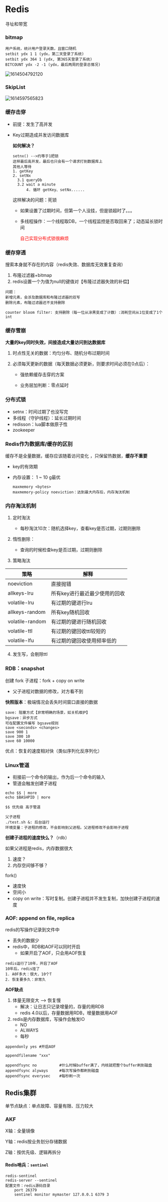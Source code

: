 # Redis

寻址和带宽



### bitmap

```shell
用户系统，统计用户登录天数，且窗口随机
setbit ydx 1 1 (ydx，第二天登录了系统)
setbit ydx 364 1 (ydx, 第365天登录了系统)
BITCOUNT ydx -2 -1 (ydx，最后两周的登录总情况)
```

![1614504792120](C:\Users\QC\AppData\Roaming\Typora\typora-user-images\1614504792120.png)

### SkipList

![1614597565823](C:\Users\QC\AppData\Roaming\Typora\typora-user-images\1614597565823.png)

### 缓存击穿

* 前提：发生了高并发

* Key过期造成并发访问数据库

  **如何解决？**

  ```
  setnx() -->约等于1把锁
  这样最后高并发，最后也只会有一个请求打到数据库上
  其他人等待
  1. getKey
  2. setNx
  	3.1 queryDb
  	3.2 wait a minute
      	4. 循环 getKey、setNx......
  ```

  这样解决的问题：死锁

  * 如果设置了过期时间，但第一个人没挂，但是锁超时了。。。

  * 多线程操作：一个线程取DB，一个线程监控是否取回来了；动态延长锁时间

    <font color=red>自己实现分布式锁很麻烦</font>

### 缓存穿透

搜索本身就不存在的内容（redis失效、数据库无效重复查询）

1. 布隆过滤器+bitmap
2. redis设置一个为值为null的键值对【布隆过滤器失效的补偿】

```
问题：
新增元素，会涉及数据库和布隆过滤器的双写
删除元素，布隆过滤器还不支持删除

counter bloom filter: 支持删除（每一位从涂黑变成了计数）:消耗空间从1位变成了1个int
```

### 缓存雪崩

**大量的key同时失效，间接造成大量访问到达数据库**

1. 时点性无关的数据：均匀分布、随机分布过期时间

2. 必须每天更新的数据（每天数据必须更新，则要求时间必须在0点后）：

   * 强依赖缓存击穿的方案

   * 业务层加判断：零点延时

     

### 分布式锁

* setnx：时间过期了也没写完
* 多线程（守护线程）：延长过期时间
* redisson：lua脚本做原子性
* zookeeper

### Redis作为数据库/缓存的区别 

缓存不是全量数据，缓存应该随着访问变化 ，只保留热数据，**缓存不重要**

* key的有效期

* 内存设置： 1 ~ 10 g最优

  ```
  maxmemory <bytes>
  maxmemory-policy noeviction：达到最大内存后，内存淘汰机制
  ```

### 内存淘汰机制

1. 定时淘汰
   * 每秒淘汰10次：随机选择key，查看key是否过期，过期则删除

2. 惰性删除：
   * 查询的时候检查key是否过期，过期则删除
3. 策略淘汰

| 策略            | 解释                          |
| --------------- | ----------------------------- |
| noeviction      | 直接抛错                      |
| allkeys-lru     | 所有key进行最近最少使用的回收 |
| volatile-lru    | 有过期的键进行lru             |
| allkeys-random  | 所有key随机回收               |
| volatile-random | 有过期的键进行随机回收        |
| volatile-ttl    | 有过期的键回收ttl较短的       |
| volatile-lfu    | 有过期的键回收使用频率低的    |

4. 发生写，会剔除ttl

### RDB：snapshot

创建 fork 子进程：fork + copy on write

* 父子进程对数据的修改，对方看不到

**快照版本**：极端情况会丢失时间窗口直接的数据

```
save: 阻塞方式【非常明确的场景，如关机维护】
bgsave：异步方式
可在配置文件编写 bgsave规则
save <seconds> <changes>
save 900 1
save 300 10
save 60 10000
```

优点：恢复的速度相对快（类似序列化反序列化）

### Linux管道

* 衔接前一个命令的输出，作为后一个命令的输入
* 管道会触发创建子进程

```
echo $$ | more
echo $BASHPID | more

$$ 优先级 高于管道
```

```
父子进程
./test.sh &: 后台运行
环境变量：子进程的修改，不会影响到父进程。父进程修改不会影响子进程
```

**创建子进程的速度快么？**（rdb）

如果父进程是redis，内存数据很大

1. 速度？
2. 内存空间够不够？

fork()

* 速度快
* 空间小
* copy on write：写时复制。创建子进程并不发生复制，加快创建子进程的速度

### AOF: append on file, replica

redis的写操作记录到文件中

* 丢失的数据少
* redis中，RDB和AOF可以同时开启
  * 如果开启了AOF，只会用AOF恢复

```
redis运行了10年，开启了AOF
10年后，redis挂了
1. A0F多大：很大，10个T
2. 恢复要多久：非常久
```

**AOF缺点**

1. 体量无限变大 --> 恢复慢
   * 解决：让日志只记录增量的，存量的用RDB
   * redis 4.0以后，存量数据用RDB，增量数据用AOF
2. redis是内存数据库，写操作会触发IO
   * NO
   * ALWAYS
   * 每秒

```
appendonly yes #开启AOF

appendfilename "xxx"

appendfsync no			#什么时候buffer满了，内核就把整个buffer刷到磁盘
appendfsync alyways		#每次写操作都刷到磁盘
appendfsync everysec	#每秒刷一次
```

## Redis集群

单节点缺点：单点故障、容量有限、压力较大

### AKF

X轴：全量镜像

Y轴：redis按业务划分存储数据 

Z轴：按优先级、逻辑再拆分

#### Redis哨兵：`sentinel`

```
redis-sentinel
redis-server --sentinel
配置文件：redis源码目录
	port 26379
	sentinel monitor mymaster 127.0.0.1 6379 3 
```

